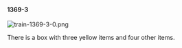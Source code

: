 #### 1369-3
![train-1369-3-0.png](https://github.com/lil-lab/nlvr/raw/master/nlvr/train/images/37/train-1369-3-0.png "train-1369-3-0.png")

There is a box with three yellow items and four other items.